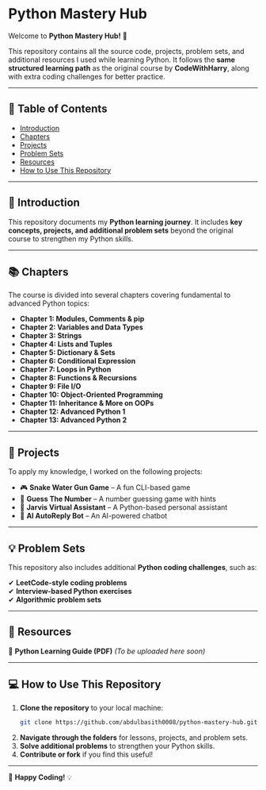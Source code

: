 
# **Python Mastery Hub**  

Welcome to **Python Mastery Hub!** 🎯  

This repository contains all the source code, projects, problem sets, and additional resources I used while learning Python. It follows the **same structured learning path** as the original course by **CodeWithHarry**, along with extra coding challenges for better practice.  

---

## **📌 Table of Contents**  

- [Introduction](#introduction)  
- [Chapters](#chapters)  
- [Projects](#projects)  
- [Problem Sets](#problem-sets)  
- [Resources](#resources)  
- [How to Use This Repository](#how-to-use-this-repository)  

---

## **📢 Introduction**  

This repository documents my **Python learning journey**. It includes **key concepts, projects, and additional problem sets** beyond the original course to strengthen my Python skills.  

---

## **📚 Chapters**  

The course is divided into several chapters covering fundamental to advanced Python topics:  

- **Chapter 1: Modules, Comments & pip**  
- **Chapter 2: Variables and Data Types**  
- **Chapter 3: Strings**  
- **Chapter 4: Lists and Tuples**  
- **Chapter 5: Dictionary & Sets**  
- **Chapter 6: Conditional Expression**  
- **Chapter 7: Loops in Python**  
- **Chapter 8: Functions & Recursions**  
- **Chapter 9: File I/O**  
- **Chapter 10: Object-Oriented Programming**  
- **Chapter 11: Inheritance & More on OOPs**  
- **Chapter 12: Advanced Python 1**  
- **Chapter 13: Advanced Python 2**  

---

## **🚀 Projects**  

To apply my knowledge, I worked on the following projects:  

- 🎮 **Snake Water Gun Game** – A fun CLI-based game  
- 🔢 **Guess The Number** – A number guessing game with hints  
- 🧠 **Jarvis Virtual Assistant** – A Python-based personal assistant  
- 🤖 **AI AutoReply Bot** – An AI-powered chatbot  

---

## **💡 Problem Sets**  

This repository also includes additional **Python coding challenges**, such as:  

✔ **LeetCode-style coding problems**  
✔ **Interview-based Python exercises**  
✔ **Algorithmic problem sets**  

---

## **📂 Resources**  

📖 **Python Learning Guide (PDF)** *(To be uploaded here soon)*  

---

## **💻 How to Use This Repository**  

1. **Clone the repository** to your local machine:  
   ```sh
   git clone https://github.com/abdulbasith0008/python-mastery-hub.git
   ```  
2. **Navigate through the folders** for lessons, projects, and problem sets.  
3. **Solve additional problems** to strengthen your Python skills.  
4. **Contribute or fork** if you find this useful!  

---

🚀 **Happy Coding!** 💡  
